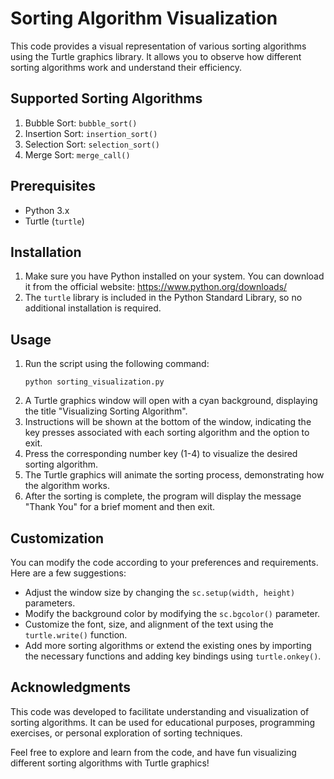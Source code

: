# Sorting Algorithm Visualization

This code provides a visual representation of various sorting algorithms using the Turtle graphics library. It allows you to observe how different sorting algorithms work and understand their efficiency.
 
## Supported Sorting Algorithms

1. Bubble Sort: `bubble_sort()`
2. Insertion Sort: `insertion_sort()`
3. Selection Sort: `selection_sort()`
4. Merge Sort: `merge_call()`

## Prerequisites

- Python 3.x
- Turtle (`turtle`)

## Installation

1. Make sure you have Python installed on your system. You can download it from the official website: https://www.python.org/downloads/
2. The `turtle` library is included in the Python Standard Library, so no additional installation is required.

## Usage

1. Run the script using the following command:
   ```
   python sorting_visualization.py
   ```
2. A Turtle graphics window will open with a cyan background, displaying the title "Visualizing Sorting Algorithm".
3. Instructions will be shown at the bottom of the window, indicating the key presses associated with each sorting algorithm and the option to exit.
4. Press the corresponding number key (1-4) to visualize the desired sorting algorithm.
5. The Turtle graphics will animate the sorting process, demonstrating how the algorithm works.
6. After the sorting is complete, the program will display the message "Thank You" for a brief moment and then exit.

## Customization

You can modify the code according to your preferences and requirements. Here are a few suggestions:

- Adjust the window size by changing the `sc.setup(width, height)` parameters.
- Modify the background color by modifying the `sc.bgcolor()` parameter.
- Customize the font, size, and alignment of the text using the `turtle.write()` function.
- Add more sorting algorithms or extend the existing ones by importing the necessary functions and adding key bindings using `turtle.onkey()`.

## Acknowledgments

This code was developed to facilitate understanding and visualization of sorting algorithms. It can be used for educational purposes, programming exercises, or personal exploration of sorting techniques.

Feel free to explore and learn from the code, and have fun visualizing different sorting algorithms with Turtle graphics!
